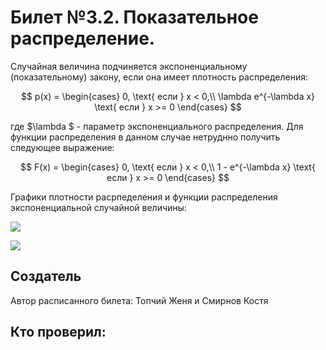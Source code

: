 # Билет №3.2. Показательное распределение.

Случайная величина подчиняется экспоненциальному (показательному) закону, если она имеет плотность
распределения:

$$ p(x) =
\begin{cases}
0, \text{ если }  x < 0,\\
\lambda e^{-\lambda x} \text{ если } x >= 0
\end{cases}
$$

где  $\lambda $  - параметр экспоненциального распределения. Для функции распределения в данном случае нетруднно получить следующее выражение:

$$ F(x) =
\begin{cases}
0, \text{ если }  x < 0,\\
1 - e^{-\lambda x} \text{ если } x >= 0
\end{cases}
$$

Графики плотности расрпеделения и функции распределения экспоненциальной случайной величины:  

![](teorver/3/images/1.png)

![](teorver/3/images/2.png)

## Создатель

Автор расписанного билета: Топчий Женя и Смирнов Костя

Кто проверил:
- 
